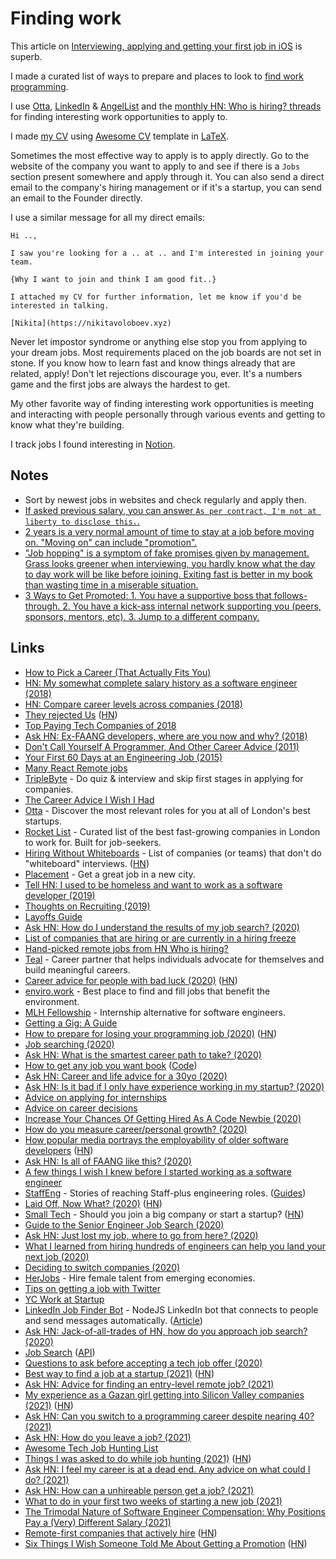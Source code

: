 # Finding work

This article on [Interviewing, applying and getting your first job in iOS](http://artsy.github.io/blog/2016/01/30/iOS-Junior-Interviews) is superb.

I made a curated list of ways to prepare and places to look to [find work programming](https://github.com/nikitavoloboev/find-work).

I use [Otta](https://otta.com/), [LinkedIn](https://www.linkedin.com) & [AngelList](https://angel.co) and the [monthly HN: Who is hiring? threads](https://kennytilton.github.io/whoishiring/) for finding interesting work opportunities to apply to.

I made [my CV](http://nikitavoloboev.xyz/cv.pdf) using [Awesome CV](https://github.com/posquit0/Awesome-CV) template in [LaTeX](https://github.com/nikitavoloboev/cv).

Sometimes the most effective way to apply is to apply directly. Go to the website of the company you want to apply to and see if there is a `Jobs` section present somewhere and apply through it. You can also send a direct email to the company's hiring management or if it's a startup, you can send an email to the Founder directly.

I use a similar message for all my direct emails:

```
Hi ..,

I saw you're looking for a .. at .. and I'm interested in joining your team.

{Why I want to join and think I am good fit..}

I attached my CV for further information, let me know if you'd be interested in talking.

[Nikita](https://nikitavoloboev.xyz)
```

Never let impostor syndrome or anything else stop you from applying to your dream jobs. Most requirements placed on the job boards are not set in stone. If you know how to learn fast and know things already that are related, apply! Don't let rejections discourage you, ever. It's a numbers game and the first jobs are always the hardest to get.

My other favorite way of finding interesting work opportunities is meeting and interacting with people personally through various events and getting to know what they're building.

I track jobs I found interesting in [Notion](https://www.notion.so/Jobs-8f4225788b144da49a0c2ee37576507c).

## Notes

- Sort by newest jobs in websites and check regularly and apply then.
- [If asked previous salary, you can answer `As per contract, I'm not at liberty to disclose this.`.](https://www.reddit.com/r/cscareerquestionsEU/comments/9ohap7/uk_company_asking_about_current_salary_up_front/)
- [2 years is a very normal amount of time to stay at a job before moving on. "Moving on" can include "promotion".](https://twitter.com/seldo/status/1381603198754975748)
- ["Job hopping" is a symptom of fake promises given by management. Grass looks greener when interviewing, you hardly know what the day to day work will be like before joining. Exiting fast is better in my book than wasting time in a miserable situation.](https://twitter.com/rakyll/status/1381599321200553990)
- [3 Ways to Get Promoted: 1. You have a supportive boss that follows-through. 2. You have a kick-ass internal network supporting you (peers, sponsors, mentors, etc). 3. Jump to a different company.](https://twitter.com/lcooney/status/1384948385078185984)

## Links

- [How to Pick a Career (That Actually Fits You)](https://waitbutwhy.com/2018/04/picking-career.html)
- [HN: My somewhat complete salary history as a software engineer (2018)](https://news.ycombinator.com/item?id=18342996)
- [HN: Compare career levels across companies (2018)](https://news.ycombinator.com/item?id=18349421)
- [They rejected Us](https://rejected.us/) ([HN](https://news.ycombinator.com/item?id=18628140))
- [Top Paying Tech Companies of 2018](https://www.levels.fyi/2018/)
- [Ask HN: Ex-FAANG developers, where are you now and why? (2018)](https://news.ycombinator.com/item?id=18192534)
- [Don't Call Yourself A Programmer, And Other Career Advice (2011)](https://www.kalzumeus.com/2011/10/28/dont-call-yourself-a-programmer/)
- [Your First 60 Days at an Engineering Job (2015)](https://code.dblock.org/2015/04/23/your-first-60-days-at-an-engineering-job.html)
- [Many React Remote jobs](https://twitter.com/mxstbr/status/1180846287148785670)
- [TripleByte](https://triplebyte.com/) - Do quiz & interview and skip first stages in applying for companies.
- [The Career Advice I Wish I Had](https://welearncode.com/career-advice/)
- [Otta](https://otta.com/) - Discover the most relevant roles for you at all of London's best startups.
- [Rocket List](https://rocketlist.co.uk/) - Curated list of the best fast-growing companies in London to work for. Built for job-seekers.
- [Hiring Without Whiteboards](https://github.com/poteto/hiring-without-whiteboards) - List of companies (or teams) that don't do "whiteboard" interviews. ([HN](https://news.ycombinator.com/item?id=23981795))
- [Placement](https://placement.com/) - Get a great job in a new city.
- [Tell HN: I used to be homeless and want to work as a software developer (2019)](https://news.ycombinator.com/item?id=21880179)
- [Thoughts on Recruiting (2019)](https://markmcgranaghan.com/recruiting)
- [Layoffs Guide](https://candor.co/guides/layoff/)
- [Ask HN: How do I understand the results of my job search? (2020)](https://news.ycombinator.com/item?id=21612151)
- [List of companies that are hiring or are currently in a hiring freeze](https://candor.co/hiring-freezes/)
- [Hand-picked remote jobs from HN Who is hiring?](https://remoteleaf.com/whoishiring)
- [Teal](https://www.tealhq.com/) - Career partner that helps individuals advocate for themselves and build meaningful careers.
- [Career advice for people with bad luck (2020)](https://chiefofstuff.substack.com/p/career-advice-for-people-with-bad) ([HN](https://news.ycombinator.com/item?id=22960225))
- [enviro.work](https://enviro.work/) - Best place to find and fill jobs that benefit the environment.
- [MLH Fellowship](https://fellowship.mlh.io/) - Internship alternative for software engineers.
- [Getting a Gig: A Guide](https://github.com/cassidoo/getting-a-gig)
- [How to prepare for losing your programming job (2020)](https://codewithoutrules.com/2020/05/14/prepare-losing-job/) ([HN](https://news.ycombinator.com/item?id=23180214))
- [Job searching (2020)](https://www.thefragehaver.com/posts/jobsearch/)
- [Ask HN: What is the smartest career path to take? (2020)](https://news.ycombinator.com/item?id=23458316)
- [How to get any job you want book](https://page.skerritt.blog/job/) ([Code](https://github.com/brandonskerritt/Employabiltiy-book))
- [Ask HN: Career and life advice for a 30yo (2020)](https://news.ycombinator.com/item?id=23475890)
- [Ask HN: Is it bad if I only have experience working in my startup? (2020)](https://news.ycombinator.com/item?id=23514857)
- [Advice on applying for internships](https://rosiecampbell.me/on-applying-for-internships)
- [Advice on career decisions](https://rosiecampbell.me/on-career-decisions)
- [Increase Your Chances Of Getting Hired As A Code Newbie (2020)](https://catalins.tech/increase-your-chances-of-getting-hired-as-a-code-newbie)
- [How do you measure career/personal growth? (2020)](https://lobste.rs/s/bkyxww/how_do_you_measure_career_personal_growth)
- [How popular media portrays the employability of older software developers](https://arxiv.org/abs/2004.05847) ([HN](https://news.ycombinator.com/item?id=23964539))
- [Ask HN: Is all of FAANG like this? (2020)](https://news.ycombinator.com/item?id=23917131)
- [A few things I wish I knew before I started working as a software engineer](https://shubheksha.com/posts/2019/06/a-few-things-i-wish-i-knew-before-i-started-working-as-a-software-engineer/)
- [StaffEng](https://staffeng.com/) - Stories of reaching Staff-plus engineering roles. ([Guides](https://staffeng.com/guides/))
- [Laid Off, Now What? (2020)](https://bharathpbhat.github.io/2020/09/19/laid-off-now-what.html) ([HN](https://news.ycombinator.com/item?id=24534685))
- [Small Tech](https://scattered-thoughts.net/writing/small-tech/) - Should you join a big company or start a startup? ([HN](https://news.ycombinator.com/item?id=24553085))
- [Guide to the Senior Engineer Job Search (2020)](https://twitter.com/stopachka/status/1308766905642123264)
- [Ask HN: Just lost my job, where to go from here? (2020)](https://news.ycombinator.com/item?id=24617522)
- [What I learned from hiring hundreds of engineers can help you land your next job (2020)](https://stackoverflow.blog/2020/09/23/hiring-jobs-candidates-software-coding-programmers-teresa-dietrich/)
- [Deciding to switch companies (2020)](https://lethain.com/deciding-to-switch/)
- [HerJobs](https://herjobs.co/) - Hire female talent from emerging economies.
- [Tips on getting a job with Twitter](https://twitter.com/sehurlburt/status/923830594240372736)
- [YC Work at Startup](https://www.workatastartup.com/)
- [LinkedIn Job Finder Bot](https://github.com/eilonmore/job-finder) - NodeJS LinkedIn bot that connects to people and send messages automatically. ([Article](https://codeburst.io/how-i-nailed-a-job-with-this-nodejs-linkedin-bot-6fcada2afbe1))
- [Ask HN: Jack-of-all-trades of HN, how do you approach job search? (2020)](https://news.ycombinator.com/item?id=24916016)
- [Job Search](https://jobsearchi.com/) ([API](https://api.jobsearchi.com/))
- [Questions to ask before accepting a tech job offer (2020)](https://blog.mironov.live/questions-to-ask-before-accepting-a-tech-job-offer/)
- [Best way to find a job at a startup (2021)](https://twitter.com/SWARTZcenter/status/1350075419479969798) ([HN](https://news.ycombinator.com/item?id=25793459))
- [Ask HN: Advice for finding an entry-level remote job? (2021)](https://news.ycombinator.com/item?id=26171008)
- [My experience as a Gazan girl getting into Silicon Valley companies (2021)](https://daliaawad28.medium.com/my-experience-as-a-gazan-girl-getting-into-silicon-valley-companies-488062d769a1) ([HN](https://news.ycombinator.com/item?id=26251143))
- [Ask HN: Can you switch to a programming career despite nearing 40? (2021)](https://news.ycombinator.com/item?id=26383366)
- [Ask HN: How do you leave a job? (2021)](https://news.ycombinator.com/item?id=26587018)
- [Awesome Tech Job Hunting List](https://github.com/randallkanna/awesome-job-list)
- [Things I was asked to do while job hunting (2021)](https://www.kylenazario.com/2021/04/10/job-hunting-fun/) ([HN](https://news.ycombinator.com/item?id=26763336))
- [Ask HN: I feel my career is at a dead end. Any advice on what could I do? (2021)](https://news.ycombinator.com/item?id=26769638)
- [Ask HN: How can a unhireable person get a job? (2021)](https://news.ycombinator.com/item?id=26825017)
- [What to do in your first two weeks of starting a new job (2021)](https://twitter.com/QuinnyPig/status/1370575853554266118)
- [The Trimodal Nature of Software Engineer Compensation: Why Positions Pay a (Very) Different Salary (2021)](https://www.youtube.com/watch?v=h8Xpapy6I9E)
- [Remote-first companies that actively hire](https://www.remotecompany.com/blog/remote-first-companies-list) ([HN](https://news.ycombinator.com/item?id=27097069))
- [Six Things I Wish Someone Told Me About Getting a Promotion](https://radhika.dev/mid/) ([HN](https://news.ycombinator.com/item?id=27140505))
